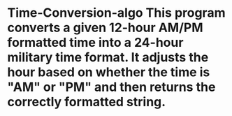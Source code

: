 # Time-Conversion-algo This program converts a given 12-hour AM/PM formatted time into a 24-hour military time format. It adjusts the hour based on whether the time is "AM" or "PM" and then returns the correctly formatted string.
